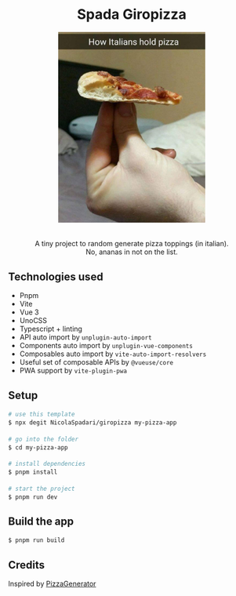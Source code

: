 <h1 align="center">
  Spada Giropizza
</h1>

<div align="center">
  <img width="300" src="./public/italian_pizza.jpg">
</div>

<br>

<p align="center">
  A tiny project to random generate pizza toppings (in italian).
  <br>
  No, ananas in not on the list.
</p>

## Technologies used
  - Pnpm
  - Vite
  - Vue 3
  - UnoCSS
  - Typescript + linting
  - API auto import by `unplugin-auto-import`
  - Components auto import by `unplugin-vue-components`
  - Composables auto import by `vite-auto-import-resolvers`
  - Useful set of composable APIs by `@vueuse/core`
  - PWA support by `vite-plugin-pwa`

## Setup
  ```sh
  # use this template
  $ npx degit NicolaSpadari/giropizza my-pizza-app

  # go into the folder
  $ cd my-pizza-app

  # install dependencies
  $ pnpm install

  # start the project
  $ pnpm run dev
  ```

## Build the app
  ```sh
  $ pnpm run build
  ```

## Credits
  Inspired by [PizzaGenerator](https://pizzagenerator.it)